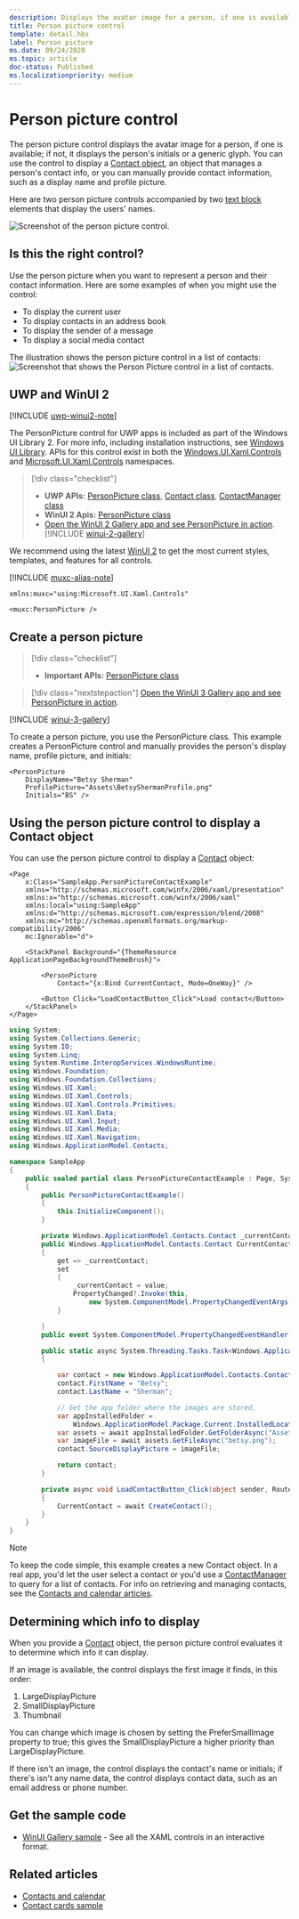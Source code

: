 ```yaml
---
description: Displays the avatar image for a person, if one is available; if not, it displays the person's initials or a generic glyph.
title: Person picture control
template: detail.hbs
label: Person picture
ms.date: 09/24/2020
ms.topic: article
doc-status: Published
ms.localizationpriority: medium
---
```

# Person picture control

The person picture control displays the avatar image for a person, if one is available; if not, it displays the person's initials or a generic glyph. You can use the control to display a [Contact object](/uwp/api/Windows.ApplicationModel.Contacts.Contact),  an object that manages a person's contact info, or you can manually provide contact information, such as a display name and profile picture.

 Here are two person picture controls accompanied by two [text block](text-block.md) elements that display the users' names.

![Screenshot of the person picture control.](images/person-picture/person-picture_hero.png)

## Is this the right control?

Use the person picture when you want to represent a person and their contact information. Here are some examples of when you might use the control:

* To display the current user
* To display contacts in an address book
* To display the sender of a message
* To display a social media contact

The illustration shows the person picture control in a list of contacts:
![Screenshot that shows the Person Picture control in a list of contacts.](images/person-picture/person-picture-control.png)

## UWP and WinUI 2

[!INCLUDE [uwp-winui2-note](../../../includes/uwp-winui-2-note.md)]

The PersonPicture control for UWP apps is included as part of the Windows UI Library 2. For more info, including installation instructions, see [Windows UI Library](../../winui/winui2/index.md). APIs for this control exist in both the [Windows.UI.Xaml.Controls](/uwp/api/Windows.UI.Xaml.Controls) and [Microsoft.UI.Xaml.Controls](/windows/winui/api/microsoft.ui.xaml.controls) namespaces.

> [!div class="checklist"]
>
> - **UWP APIs:** [PersonPicture class](/uwp/api/windows.ui.xaml.controls.personpicture), [Contact class](/uwp/api/Windows.ApplicationModel.Contacts.Contact), [ContactManager class](/uwp/api/Windows.ApplicationModel.Contacts.ContactManager)
> - **WinUI 2 Apis:** [PersonPicture class](/windows/winui/api/microsoft.ui.xaml.controls.personpicture)
> - [Open the WinUI 2 Gallery app and see PersonPicture in action](winui2gallery:/item/PersonPicture). [!INCLUDE [winui-2-gallery](../../../includes/winui-2-gallery.md)]

We recommend using the latest [WinUI 2](../../winui/winui2/index.md) to get the most current styles, templates, and features for all controls.

[!INCLUDE [muxc-alias-note](../../../includes/muxc-alias-note.md)]

```xaml
xmlns:muxc="using:Microsoft.UI.Xaml.Controls"

<muxc:PersonPicture />
```

## Create a person picture

> [!div class="checklist"]
>
> - **Important APIs:** [PersonPicture class](/windows/windows-app-sdk/api/winrt/microsoft.ui.xaml.controls.personpicture)

> [!div class="nextstepaction"]
> [Open the WinUI 3 Gallery app and see PersonPicture in action](winui3gallery:/item/PersonPicture).

[!INCLUDE [winui-3-gallery](../../../includes/winui-3-gallery.md)]

To create a person picture, you use the PersonPicture class. This example creates a PersonPicture control and manually provides the person's display name, profile picture, and initials:

```xaml
<PersonPicture
    DisplayName="Betsy Sherman"
    ProfilePicture="Assets\BetsyShermanProfile.png"
    Initials="BS" />
```

## Using the person picture control to display a Contact object

You can use the person picture control to display a [Contact](/uwp/api/Windows.ApplicationModel.Contacts.Contact) object:

```xaml
<Page
    x:Class="SampleApp.PersonPictureContactExample"
    xmlns="http://schemas.microsoft.com/winfx/2006/xaml/presentation"
    xmlns:x="http://schemas.microsoft.com/winfx/2006/xaml"
    xmlns:local="using:SampleApp"
    xmlns:d="http://schemas.microsoft.com/expression/blend/2008"
    xmlns:mc="http://schemas.openxmlformats.org/markup-compatibility/2006"
    mc:Ignorable="d">

    <StackPanel Background="{ThemeResource ApplicationPageBackgroundThemeBrush}">

        <PersonPicture
            Contact="{x:Bind CurrentContact, Mode=OneWay}" />

        <Button Click="LoadContactButton_Click">Load contact</Button>
    </StackPanel>
</Page>
```

```csharp
using System;
using System.Collections.Generic;
using System.IO;
using System.Linq;
using System.Runtime.InteropServices.WindowsRuntime;
using Windows.Foundation;
using Windows.Foundation.Collections;
using Windows.UI.Xaml;
using Windows.UI.Xaml.Controls;
using Windows.UI.Xaml.Controls.Primitives;
using Windows.UI.Xaml.Data;
using Windows.UI.Xaml.Input;
using Windows.UI.Xaml.Media;
using Windows.UI.Xaml.Navigation;
using Windows.ApplicationModel.Contacts;

namespace SampleApp
{
    public sealed partial class PersonPictureContactExample : Page, System.ComponentModel.INotifyPropertyChanged
    {
        public PersonPictureContactExample()
        {
            this.InitializeComponent();
        }

        private Windows.ApplicationModel.Contacts.Contact _currentContact;
        public Windows.ApplicationModel.Contacts.Contact CurrentContact
        {
            get => _currentContact;
            set
            {
                _currentContact = value;
                PropertyChanged?.Invoke(this,
                    new System.ComponentModel.PropertyChangedEventArgs(nameof(CurrentContact)));
            }

        }
        public event System.ComponentModel.PropertyChangedEventHandler PropertyChanged;

        public static async System.Threading.Tasks.Task<Windows.ApplicationModel.Contacts.Contact> CreateContact()
        {

            var contact = new Windows.ApplicationModel.Contacts.Contact();
            contact.FirstName = "Betsy";
            contact.LastName = "Sherman";

            // Get the app folder where the images are stored.
            var appInstalledFolder =
                Windows.ApplicationModel.Package.Current.InstalledLocation;
            var assets = await appInstalledFolder.GetFolderAsync("Assets");
            var imageFile = await assets.GetFileAsync("betsy.png");
            contact.SourceDisplayPicture = imageFile;

            return contact;
        }

        private async void LoadContactButton_Click(object sender, RoutedEventArgs e)
        {
            CurrentContact = await CreateContact();
        }
    }
}
```

> [!NOTE]
> To keep the code simple, this example creates a new Contact object. In a real app, you'd let the user select a contact or you'd use a [ContactManager](/uwp/api/Windows.ApplicationModel.Contacts.ContactManager) to query for a list of contacts. For info on retrieving and managing contacts, see the [Contacts and calendar articles](/windows/uwp/contacts-and-calendar/index).

## Determining which info to display

When you provide a [Contact](/uwp/api/Windows.ApplicationModel.Contacts.Contact) object, the person picture control evaluates it to determine which info it can display.

If an image is available, the control displays the first image it finds, in this order:

1. LargeDisplayPicture
1. SmallDisplayPicture
1. Thumbnail

You can change which image is chosen by setting the PreferSmallImage property to true; this gives the SmallDisplayPicture a higher priority than LargeDisplayPicture.

If there isn't an image, the control displays the contact's name or initials; if there's isn't any name data, the control displays contact data, such as an email address or phone number.

## Get the sample code

- [WinUI Gallery sample](https://github.com/Microsoft/WinUI-Gallery) - See all the XAML controls in an interactive format.

## Related articles

* [Contacts and calendar](/windows/uwp/contacts-and-calendar/index)
* [Contact cards sample](https://github.com/Microsoft/Windows-universal-samples/tree/master/Samples/ContactCards)